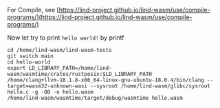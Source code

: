 For Compile, see [https://lind-project.github.io/lind-wasm/use/compile-programs/](https://lind-project.github.io/lind-wasm/use/compile-programs/)

Now let try to print `hello world!` by printf

```
cd /home/lind-wasm/lind-wasm-tests
git switch main
cd hello-world
export LD_LIBRARY_PATH=/home/lind-wasm/wasmtime/crates/rustposix:$LD_LIBRARY_PATH
/home/clang+llvm-18.1.8-x86_64-linux-gnu-ubuntu-18.0.4/bin/clang --target=wasm32-unknown-wasi --sysroot /home/lind-wasm/glibc/sysroot hello.c -g -O0 -o hello.wasm
/home/lind-wasm/wasmtime/target/debug/wasmtime hello.wasm
```
